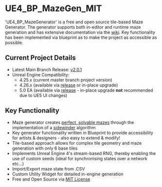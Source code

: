 # UE4_BP_MazeGen_MIT

'UE4_BP_MazeGenerator' is a free and open source tile-based Maze Generator. The generator supports both in-editor and runtime maze generation and has extensive documentation via the [wiki](https://github.com/frasergeorgeking/UE4_BP_MazeGen_MIT/wiki). Key functionality has been implemented via blueprint as to make the project as accessible as possible.

## Current Project Details
* Latest Main Branch Release: [v2.0.1](https://github.com/frasergeorgeking/UE4_BP_MazeGen_MIT/releases/tag/v2.0.1)
* Unreal Engine Compatibility:
  - 4.25.x (current master branch project version)
  - 4.26.x (available via [release](https://github.com/frasergeorgeking/UE4_BP_MazeGen_MIT/releases/tag/v2.0.1) or in-place upgrade)
  - 5.0 EA (available via [release](https://github.com/frasergeorgeking/UE4_BP_MazeGen_MIT/releases/tag/v2.0.1) - in-place upgrade **not** recommended due to UE5 UI changes)

## Key Functionality
* Maze generator creates [perfect, solvable mazes](http://www.cr31.co.uk/stagecast/wang/perfect.html) through the implementation of a [sidewinder](https://weblog.jamisbuck.org/2011/2/3/maze-generation-sidewinder-algorithm) algorithm
* Key generator functionality written in Blueprint to provide accessibility for artists & designers - also easy to extend & modify!
* Tile-based approach allows for complex tile geometry and maze generation with only 6 base tiles
* Implements Unreal Engine 4's stream-based RNG, thereby enabling the use of custom seeds (ideal for synchronising states over a network etc...)
* Import/Export maze state from .CSV
* Custom Utility Widget for detailed in-engine generation
* Free and Open Source via [MIT License](https://github.com/frasergeorgeking/UE4_BP_MazeGen_MIT/blob/master/LICENSE)
